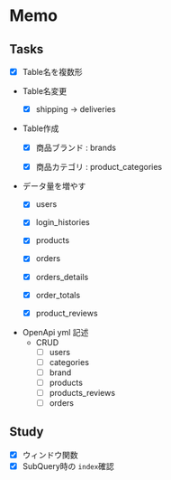 # Memo

## Tasks

- [x] Table名を複数形

- Table名変更
    - [x] shipping -> deliveries


- Table作成
    - [x] 商品ブランド : brands
    - [x] 商品カテゴリ : product_categories


- データ量を増やす
    - [x] users
    - [x] login_histories
    - [x] products
    - [x] orders
    - [x] orders_details
    - [x] order_totals
    - [x] product_reviews


- OpenApi yml 記述
    - CRUD
        - [ ] users
        - [ ] categories
        - [ ] brand
        - [ ] products
        - [ ] products_reviews
        - [ ] orders

## Study

- [x] ウィンドウ関数
- [x] SubQuery時の `index`確認
